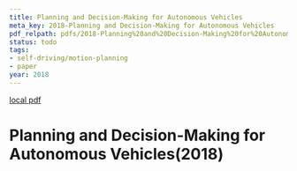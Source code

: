 ```yaml
---
title: Planning and Decision-Making for Autonomous Vehicles
meta_key: 2018-Planning and Decision-Making for Autonomous Vehicles
pdf_relpath: pdfs/2018-Planning%20and%20Decision-Making%20for%20Autonomous%20Vehicles.pdf
status: todo
tags:
- self-driving/motion-planning
- paper
year: 2018
---
```


[local pdf](../../../pdfs/2018-Planning%20and%20Decision-Making%20for%20Autonomous%20Vehicles.pdf)

# Planning and Decision-Making for Autonomous Vehicles(2018)
